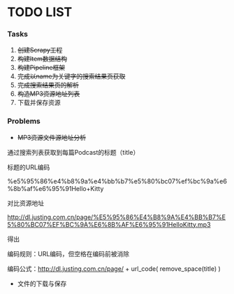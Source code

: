 # TODO LIST

### Tasks
1. ~~创建Scrapy工程~~
1. ~~构建Item数据结构~~
1. ~~构建Pipeline框架~~
1. ~~完成以name为关键字的搜索结果页获取~~
1. ~~完成搜索结果页的解析~~
1. ~~构造MP3资源地址列表~~
1. 下载并保存资源

### Problems
* ~~MP3资源文件源地址分析~~

通过搜索列表获取到每篇Podcast的标题（title）

标题的URL编码

%e5%95%86%e4%b8%9a%e4%bb%b7%e5%80%bc07%ef%bc%9a%e6%8b%af%e6%95%91Hello+Kitty

对比资源地址

http://dl.justing.com.cn/page/%E5%95%86%E4%B8%9A%E4%BB%B7%E5%80%BC07%EF%BC%9A%E6%8B%AF%E6%95%91HelloKitty.mp3

得出

编码规则：URL编码，但空格在编码前被消除

编码公式：http://dl.justing.com.cn/page/ + url_code( remove_space(title) )

* 文件的下载与保存
